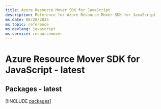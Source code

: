 ```yaml
---
title: Azure Resource Mover SDK for JavaScript
description: Reference for Azure Resource Mover SDK for JavaScript
ms.date: 08/28/2025
ms.topic: reference
ms.devlang: javascript
ms.service: resourcemover
---
```

# Azure Resource Mover SDK for JavaScript - latest
## Packages - latest
[!INCLUDE [packages](resource-mover-index.md)]